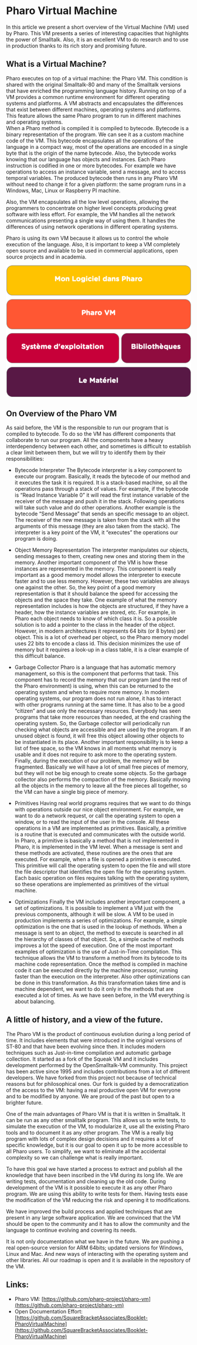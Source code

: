 # Pharo Virtual Machine
 
In this article we present a short overview of the Virtual Machine (VM) used by Pharo. 
This VM presents a series of interesting capacities that highlights the power of Smalltalk. 
Also, it is an excellent VM to do research and to use in production thanks to its rich story and promising future.
 
## What is a Virtual Machine?
  
Pharo executes on top of a virtual machine: the Pharo VM. This condition is shared with the original Smalltalk-80 and many of the Smalltalk versions that have enriched the programming language history. Running on top of a VM provides a common runtime environment for different operating systems and platforms. 
A VM abstracts and encapsulates the differences that exist between different machines, operating systems and platforms. This feature allows the same Pharo program to run in different machines and operating systems.  
When a Pharo method is compiled it is compiled to bytecode. Bytecode is a binary representation of the program. We can see it as a custom machine code of the VM. This bytecode encapsulates all the operations of the language in a compact way, most of the operations are encoded in a single byte that is the origin of the name bytecode. Also, the bytecode works knowing that our language has objects and instances. Each Pharo instruction is codified in one or more bytecodes. For example we have operations to access an instance variable, send a message, and to access temporal variables. The produced bytecode then runs in any Pharo VM without need to change it for a given platform: the same program runs in a Windows, Mac, Linux or Raspberry PI machine.
 
Also, the VM encapsulates all the low level operations, allowing the programmers to concentrate on higher level concepts producing great software with less effort. For example, the VM handles all the network communications presenting a single way of using them. It handles the differences of using network operations in different operating systems.
 
Pharo is using its own VM because it allows us to control the whole execution of the language. Also, it is important to keep a VM completely open source and available to be used in commercial applications, open source projects and in academia.
 

![Levels of Interactions](/docs/vmArticle%20-%201.png)
 
## On Overview of the Pharo VM
 
As said before, the VM is the responsible to run our program that is compiled to bytecode. To do so the VM has different components that collaborate to run our program. All the components have a heavy interdependency between each other, and sometimes is difficult to establish a clear limit between them, but we will try to identify them by their responsibilities: 
 
  - Bytecode Interpreter
  The Bytecode interpreter is a key component to execute our program. Basically, it reads the bytecode of our method and it executes the task it is required. It is a stack-based machine, so all the operations pass through a stack of values. For example, if the bytecode is “Read Instance Variable 0” it will read the first instance variable of the receiver of the message and push it in the stack. Following operations will take such value and do other operations. Another example is the bytecode “Send Message” that sends an specific message to an object. The receiver of the new message is taken from the stack with all the arguments of this message (they are also taken from the stack). The interpreter is a key point of the VM, it “executes” the operations our program is doing. 
 
  - Object Memory Representation
  The interpreter manipulates our objects, sending messages to them, creating new ones and storing them in the memory. Another important component of the VM is how these instances are represented in the memory. This component is really important as a good memory model allows the interpreter to execute faster and to use less memory. However, these two variables are always one against the other. So, the key point of a good memory representation is that it should balance the speed for accessing the objects and the space they take. One example of what the memory representation includes is how the objects are structured, if they have a header, how the instance variables are stored, etc. For example, in Pharo each object needs to know of which class it is. So a possible solution is to add a pointer to the class in the header of the object. However, in modern architectures it represents 64 bits (or 8 bytes) per object. This is a lot of overhead per object, so the Pharo memory model uses 22 bits to encode a class id. This decision minimizes the use of memory but it requires a look-up in a class table, it is a clear example of this difficult balance.
 
  - Garbage Collector
  Pharo is a language that has automatic memory management, so this is the component that performs that task. This component has to record the memory that our program (and the rest of the Pharo environment) is using, when this can be returned to the operating system and when to require more memory. In modern operating systems, our program does not run alone, it has to interact with other programs running at the same time. It has also to be a good “citizen” and use only the necessary resources. Everybody has seen programs that take more resources than needed, at the end crashing the operating system. So, the Garbage collector will periodically run checking what objects are accessible and are used by the program. If an unused object is found, it will free this object allowing other objects to be instantiated in its place.  Another important responsibility is to keep a list of free space, so the VM knows in all moments what memory is usable and it does not require to ask more to the operating system. Finally, during the execution of our problem, the memory will be fragmented. Basically we will have a lot of small free pieces of memory, but they will not be big enough to create some objects. So the garbage collector also performs the compaction of the memory. Basically moving all the objects in the memory to leave all the free pieces all together, so the VM can have a single big piece of memory. 
 
  - Primitives
  Having real world programs requires that we want to do things with operations outside our nice object environment. For example, we want to do a network request, or call the operating system to open a window, or to read the input of the user in the console. All these operations in a VM are implemented as primitives. Basically, a primitive is a routine that is executed and communicates with the outside world. In Pharo, a primitive is basically a method that is not implemented in Pharo, it is implemented in the VM level. When a message is sent and these methods are activated, these routines are the ones that are executed. For example, when a file is opened a primitive is executed. This primitive will call the operating system to open the file and will store the file descriptor that identifies the open file for the operating system. Each basic operation on files requires talking with the operating system, so these operations are implemented as primitives of the virtual machine.
 
  - Optimizations
  Finally the VM includes another important component, a set of optimizations. It is possible to implement a VM just with the previous components, although it will be slow. A VM to be used in production implements a series of optimizations. For example, a simple optimization is the one that is used in the lookup of methods. When a message is sent to an object, the method to execute is searched in all the hierarchy of classes of that object. So, a simple cache of methods improves a lot the speed of execution. One of the most important examples of optimization is the use of Just-in-Time compilation. This technique allows the VM to transform a method from its bytecode to its machine code representation. Once the method is compiled in machine code it can be executed directly by the machine processor, running faster than the execution on the interpreter. Also other optimizations can be done in this transformation. As this transformation takes time and is machine dependent, we want to do it only in the methods that are executed a lot of times. As we have seen before, in the VM everything is about balancing. 
 
## A little of history, and a view of the future.
 
The Pharo VM is the product of continuous evolution during a long period of time. It includes elements that were introduced in the original versions of ST-80 and that have been evolving since then. It includes modern techniques such as Just-in-time compilation and automatic garbage collection. It started as a fork of the Squeak VM and it includes development performed by the OpenSmalltalk-VM community. This project has been active since 1995 and includes contributions from a lot of different developers. We have forked from this project not because of technical reasons but for philosophical ones. Our fork is guided by a democratization of the access to the VM: having a real productive open VM for everyone and to be modified by anyone. We are proud of the past but open to a brighter future.
 
One of the main advantages of Pharo VM is that it is written in Smalltalk. It can be run as any other smalltalk program. This allows us to write tests, to simulate the execution of the VM, to modularize it, use all the existing Pharo tools and to document it as any other program. The VM is a really big program with lots of complex design decisions and it requires a lot of specific knowledge, but it is our goal to open it up to be more accessible to all Pharo users. To simplify, we want to eliminate all the accidental complexity so we can challenge what is really important.
 
To have this goal we have started a process to extract and publish all the knowledge that have been inscribed in the VM during its long life. We are writing tests, documentation and cleaning up the old code. During development of the VM is it possible to execute it as any other Pharo program. We are using this ability to write tests for them. Having tests ease the modification of the VM reducing the risk and opening it to modifications.
 
We have improved the build process and applied techniques that are present in any large software application. We are convinced that the VM should be open to the community and it has to allow the community and the language to continue evolving and covering its needs.
 
It is not only documentation what we have in the future. We are pushing a real open-source version for ARM 64bits; updated versions for Windows, Linux and Mac. And new ways of interacting with the operating system and other libraries. All our roadmap is open and it is available in the repository of the VM.
 
## Links:
- Pharo VM: [https://github.com/pharo-project/pharo-vm](https://github.com/pharo-project/pharo-vm)
- Open Documentation Effort: [https://github.com/SquareBracketAssociates/Booklet-PharoVirtualMachine](https://github.com/SquareBracketAssociates/Booklet-PharoVirtualMachine)
